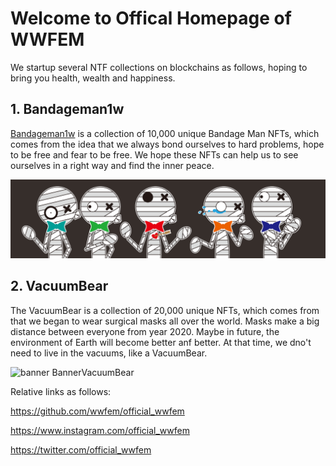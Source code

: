 # Welcome to Offical Homepage of WWFEM
We startup several NTF collections on blockchains as follows, hoping to bring you health, wealth and happiness.
 
## 1. Bandageman1w
[Bandageman1w](https://opensea.io/collection/bandageman1w) is a collection of 10,000 unique Bandage Man NFTs, which comes from the idea that we always bond ourselves to hard problems, hope to be free and fear to be free. We hope these NFTs can help us to see ourselves in a right way and find the inner peace.

![banner Bandageman1w](https://github.com/lianhc/wwfem/blob/main/logo/Banner.png)

## 2. VacuumBear
The VacuumBear is a collection of 20,000 unique NFTs, which comes from that we began to wear surgical masks all over the world. Masks make a big distance between everyone from year 2020. Maybe in future, the environment of Earth will become better anf better. At that time, we dno't need to live in the vacuums, like a VacuumBear. 

![banner BannerVacuumBear](https://github.com/wwfem/offical_wwfem/blob/main/logo/BannerVacuumBear.png)


Relative links as follows:

https://github.com/wwfem/official_wwfem

https://www.instagram.com/official_wwfem

https://twitter.com/official_wwfem


